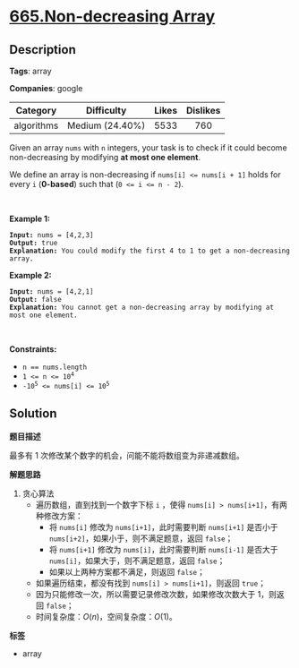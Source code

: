 # [665.Non-decreasing Array](https://leetcode.com/problems/non-decreasing-array/description/)

## Description

**Tags**: array

**Companies**: google

|  Category  |   Difficulty    | Likes | Dislikes |
| :--------: | :-------------: | :---: | :------: |
| algorithms | Medium (24.40%) | 5533  |   760    |

<p>Given an array <code>nums</code> with <code>n</code> integers, your task is to check if it could become non-decreasing by modifying <strong>at most one element</strong>.</p>
<p>We define an array is non-decreasing if <code>nums[i] &lt;= nums[i + 1]</code> holds for every <code>i</code> (<strong>0-based</strong>) such that (<code>0 &lt;= i &lt;= n - 2</code>).</p>
<p>&nbsp;</p>
<p><strong class="example">Example 1:</strong></p>
<pre><code><strong>Input:</strong> nums = [4,2,3]
<strong>Output:</strong> true
<strong>Explanation:</strong> You could modify the first 4 to 1 to get a non-decreasing array.</code></pre>
<p><strong class="example">Example 2:</strong></p>
<pre><code><strong>Input:</strong> nums = [4,2,1]
<strong>Output:</strong> false
<strong>Explanation:</strong> You cannot get a non-decreasing array by modifying at most one element.</code></pre>
<p>&nbsp;</p>
<p><strong>Constraints:</strong></p>
<ul>
  <li><code>n == nums.length</code></li>
  <li><code>1 &lt;= n &lt;= 10<sup>4</sup></code></li>
  <li><code>-10<sup>5</sup> &lt;= nums[i] &lt;= 10<sup>5</sup></code></li>
</ul>

## Solution

**题目描述**

最多有 1 次修改某个数字的机会，问能不能将数组变为非递减数组。

**解题思路**

1. 贪心算法
   - 遍历数组，直到找到一个数字下标 `i` ，使得 `nums[i] > nums[i+1]`，有两种修改方案：
     - 将 `nums[i]` 修改为 `nums[i+1]`，此时需要判断 `nums[i+1]` 是否小于 `nums[i+2]`，如果小于，则不满足题意，返回 `false`；
     - 将 `nums[i+1]` 修改为 `nums[i]`，此时需要判断 `nums[i-1]` 是否大于 `nums[i]`，如果大于，则不满足题意，返回 `false`；
     - 如果以上两种方案都不满足，则返回 `false`；
   - 如果遍历结束，都没有找到 `nums[i] > nums[i+1]`，则返回 `true`；
   - 因为只能修改一次，所以需要记录修改次数，如果修改次数大于 1，则返回 `false`；
   - 时间复杂度：$O(n)$，空间复杂度：$O(1)$。

**标签**

- array
